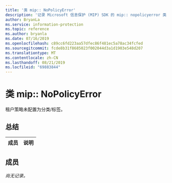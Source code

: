 ```yaml
---
title: '类 mip:: NoPolicyError'
description: '记录 Microsoft 信息保护 (MIP) SDK 的 mip:: nopolicyerror 类。'
author: BryanLa
ms.service: information-protection
ms.topic: reference
ms.author: bryanla
ms.date: 07/16/2019
ms.openlocfilehash: c89cc6fd223aa57dfec86f481ec5a78ac34fcfed
ms.sourcegitcommit: fcde8b31f8685023f002044d3a1d1903e548d207
ms.translationtype: MT
ms.contentlocale: zh-CN
ms.lasthandoff: 08/21/2019
ms.locfileid: "69883844"
---
```

# <a name="class-mipnopolicyerror"></a>类 mip:: NoPolicyError 
租户策略未配置为分类/标签。
  
## <a name="summary"></a>总结
 成员                        | 说明                                
--------------------------------|---------------------------------------------
  
## <a name="members"></a>成员
_尚无记录。_
